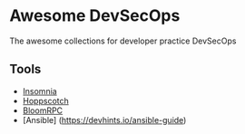 # Awesome DevSecOps
The awesome collections for developer practice DevSecOps


## Tools

- [Insomnia](https://github.com/Kong/insomnia)
- [Hoppscotch](https://github.com/hoppscotch/hoppscotch)
- [BloomRPC](https://github.com/uw-labs/bloomrpc)
- [Ansible] (https://devhints.io/ansible-guide)
